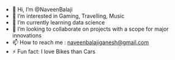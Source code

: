 - 👋 Hi, I’m @NaveenBalaji
- 👀 I’m interested in Gaming, Travelling, Music
- 🌱 I’m currently learning data science
- 💞️ I’m looking to collaborate on projects with a scope for major innovations
- 📫 How to reach me : naveenbalajiganesh@gmail.com
- ⚡ Fun fact: I love Bikes than Cars
